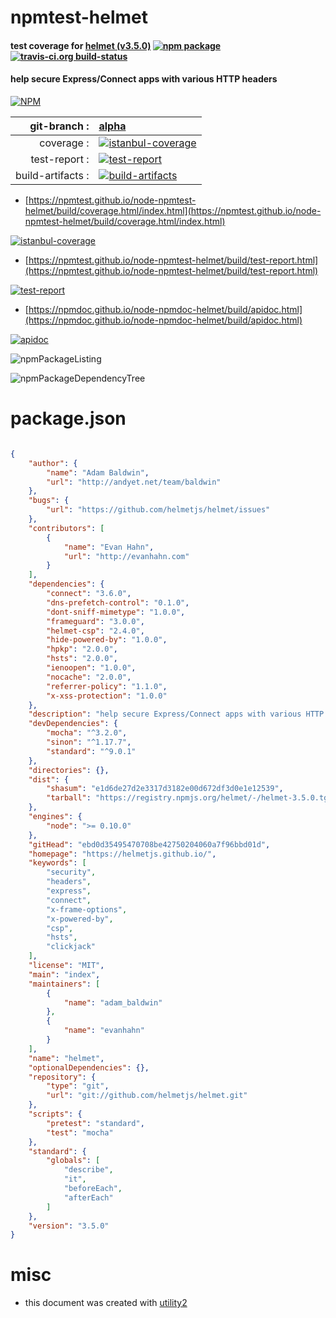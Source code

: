 # npmtest-helmet

#### test coverage for  [helmet (v3.5.0)](https://helmetjs.github.io/)  [![npm package](https://img.shields.io/npm/v/npmtest-helmet.svg?style=flat-square)](https://www.npmjs.org/package/npmtest-helmet) [![travis-ci.org build-status](https://api.travis-ci.org/npmtest/node-npmtest-helmet.svg)](https://travis-ci.org/npmtest/node-npmtest-helmet)

#### help secure Express/Connect apps with various HTTP headers

[![NPM](https://nodei.co/npm/helmet.png?downloads=true&downloadRank=true&stars=true)](https://www.npmjs.com/package/helmet)

| git-branch : | [alpha](https://github.com/npmtest/node-npmtest-helmet/tree/alpha)|
|--:|:--|
| coverage : | [![istanbul-coverage](https://npmtest.github.io/node-npmtest-helmet/build/coverage.badge.svg)](https://npmtest.github.io/node-npmtest-helmet/build/coverage.html/index.html)|
| test-report : | [![test-report](https://npmtest.github.io/node-npmtest-helmet/build/test-report.badge.svg)](https://npmtest.github.io/node-npmtest-helmet/build/test-report.html)|
| build-artifacts : | [![build-artifacts](https://npmtest.github.io/node-npmtest-helmet/glyphicons_144_folder_open.png)](https://github.com/npmtest/node-npmtest-helmet/tree/gh-pages/build)|

- [https://npmtest.github.io/node-npmtest-helmet/build/coverage.html/index.html](https://npmtest.github.io/node-npmtest-helmet/build/coverage.html/index.html)

[![istanbul-coverage](https://npmtest.github.io/node-npmtest-helmet/build/screenCapture.buildCi.browser.%252Ftmp%252Fbuild%252Fcoverage.lib.html.png)](https://npmtest.github.io/node-npmtest-helmet/build/coverage.html/index.html)

- [https://npmtest.github.io/node-npmtest-helmet/build/test-report.html](https://npmtest.github.io/node-npmtest-helmet/build/test-report.html)

[![test-report](https://npmtest.github.io/node-npmtest-helmet/build/screenCapture.buildCi.browser.%252Ftmp%252Fbuild%252Ftest-report.html.png)](https://npmtest.github.io/node-npmtest-helmet/build/test-report.html)

- [https://npmdoc.github.io/node-npmdoc-helmet/build/apidoc.html](https://npmdoc.github.io/node-npmdoc-helmet/build/apidoc.html)

[![apidoc](https://npmdoc.github.io/node-npmdoc-helmet/build/screenCapture.buildCi.browser.%252Ftmp%252Fbuild%252Fapidoc.html.png)](https://npmdoc.github.io/node-npmdoc-helmet/build/apidoc.html)

![npmPackageListing](https://npmtest.github.io/node-npmtest-helmet/build/screenCapture.npmPackageListing.svg)

![npmPackageDependencyTree](https://npmtest.github.io/node-npmtest-helmet/build/screenCapture.npmPackageDependencyTree.svg)



# package.json

```json

{
    "author": {
        "name": "Adam Baldwin",
        "url": "http://andyet.net/team/baldwin"
    },
    "bugs": {
        "url": "https://github.com/helmetjs/helmet/issues"
    },
    "contributors": [
        {
            "name": "Evan Hahn",
            "url": "http://evanhahn.com"
        }
    ],
    "dependencies": {
        "connect": "3.6.0",
        "dns-prefetch-control": "0.1.0",
        "dont-sniff-mimetype": "1.0.0",
        "frameguard": "3.0.0",
        "helmet-csp": "2.4.0",
        "hide-powered-by": "1.0.0",
        "hpkp": "2.0.0",
        "hsts": "2.0.0",
        "ienoopen": "1.0.0",
        "nocache": "2.0.0",
        "referrer-policy": "1.1.0",
        "x-xss-protection": "1.0.0"
    },
    "description": "help secure Express/Connect apps with various HTTP headers",
    "devDependencies": {
        "mocha": "^3.2.0",
        "sinon": "^1.17.7",
        "standard": "^9.0.1"
    },
    "directories": {},
    "dist": {
        "shasum": "e1d6de27d2e3317d3182e00d672df3d0e1e12539",
        "tarball": "https://registry.npmjs.org/helmet/-/helmet-3.5.0.tgz"
    },
    "engines": {
        "node": ">= 0.10.0"
    },
    "gitHead": "ebd0d35495470708be42750204060a7f96bbd01d",
    "homepage": "https://helmetjs.github.io/",
    "keywords": [
        "security",
        "headers",
        "express",
        "connect",
        "x-frame-options",
        "x-powered-by",
        "csp",
        "hsts",
        "clickjack"
    ],
    "license": "MIT",
    "main": "index",
    "maintainers": [
        {
            "name": "adam_baldwin"
        },
        {
            "name": "evanhahn"
        }
    ],
    "name": "helmet",
    "optionalDependencies": {},
    "repository": {
        "type": "git",
        "url": "git://github.com/helmetjs/helmet.git"
    },
    "scripts": {
        "pretest": "standard",
        "test": "mocha"
    },
    "standard": {
        "globals": [
            "describe",
            "it",
            "beforeEach",
            "afterEach"
        ]
    },
    "version": "3.5.0"
}
```



# misc
- this document was created with [utility2](https://github.com/kaizhu256/node-utility2)
